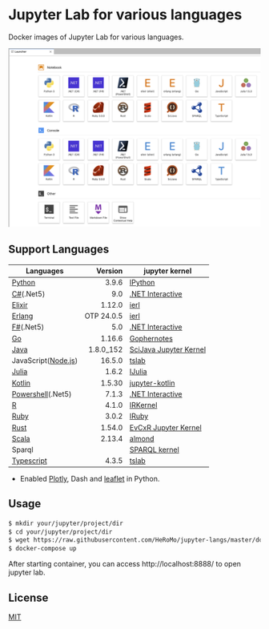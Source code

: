 # Jupyter Lab for various languages

Docker images of Jupyter Lab for various languages.

![Launcher](./doc/launcher.png)

## Support Languages

|Languages|Version|jupyter kernel|
|---|--:|---|
| [Python](https://www.python.org/) |3.9.6|[IPython](https://ipython.org/)|
| [C#](https://docs.microsoft.com/en-us/dotnet/csharp/)(.Net5)| 9.0 | [.NET Interactive](https://github.com/dotnet/interactive)|
| [Elixir](https://elixir-lang.org/) |1.12.0|[ierl](https://github.com/filmor/ierl)|
| [Erlang](https://www.erlang.org/) |OTP 24.0.5|[ierl](https://github.com/filmor/ierl)|
| [F#](https://fsharp.org/)(.Net5) | 5.0 | [.NET Interactive](https://github.com/dotnet/interactive)|
| [Go](https://golang.org/) |1.16.6|[Gophernotes](https://github.com/gopherdata/gophernotes)|
| [Java](https://openjdk.java.net/) |1.8.0_152|[SciJava Jupyter Kernel](https://github.com/hadim/scijava-jupyter-kernel)|
| JavaScript([Node.js](https://nodejs.org/en/))|16.5.0|[tslab](https://github.com/yunabe/tslab)|
| [Julia](https://julialang.org/) |1.6.2|[IJulia](https://github.com/JuliaLang/IJulia.jl)|
| [Kotlin](https://kotlinlang.org/) |1.5.30|[jupyter\-kotlin](https://github.com/ligee/kotlin-jupyter)|
| [Powershell](https://docs.microsoft.com/en-us/powershell/)(.Net5) | 7.1.3 | [.NET Interactive](https://github.com/dotnet/interactive)|
| [R](https://www.r-project.org/) |4.1.0|[IRKernel](http://irkernel.github.io/)|
| [Ruby](https://www.ruby-lang.org/en/) | 3.0.2 |[IRuby](https://github.com/SciRuby/iruby)|
| [Rust](https://www.rust-lang.org/) |1.54.0|[EvCxR Jupyter Kernel](https://github.com/google/evcxr/tree/master/evcxr_jupyter)|
| [Scala](https://www.scala-lang.org/) |2.13.4|[almond](https://github.com/almond-sh/almond)|
| Sparql||[SPARQL kernel](https://github.com/paulovn/sparql-kernel)|
| [Typescript](https://www.typescriptlang.org/) | 4.3.5 | [tslab](https://github.com/yunabe/tslab)|

* Enabled [Plotly](https://plotly.com/python/), Dash and [leaflet](https://ipyleaflet.readthedocs.io/en/latest/) in Python.

## Usage 

```bash
$ mkdir your/jupyter/project/dir
$ cd your/jupyter/project/dir
$ wget https://raw.githubusercontent.com/HeRoMo/jupyter-langs/master/docker-compose.yml
$ docker-compose up
```

After starting container, you can access http://localhost:8888/ to open jupyter lab.

## License

[MIT](License.txt)
